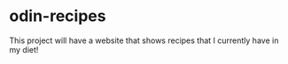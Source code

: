 # odin-recipes
This project will have a website that shows recipes that I currently have in my diet!

